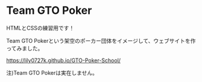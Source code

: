 # Team GTO Poker

HTMLとCSSの練習用です！

Team GTO Pokerという架空のポーカー団体をイメージして、ウェブサイトを作ってみました。

https://lily0727k.github.io/GTO-Poker-School/

注)Team GTO Pokerは実在しません。
